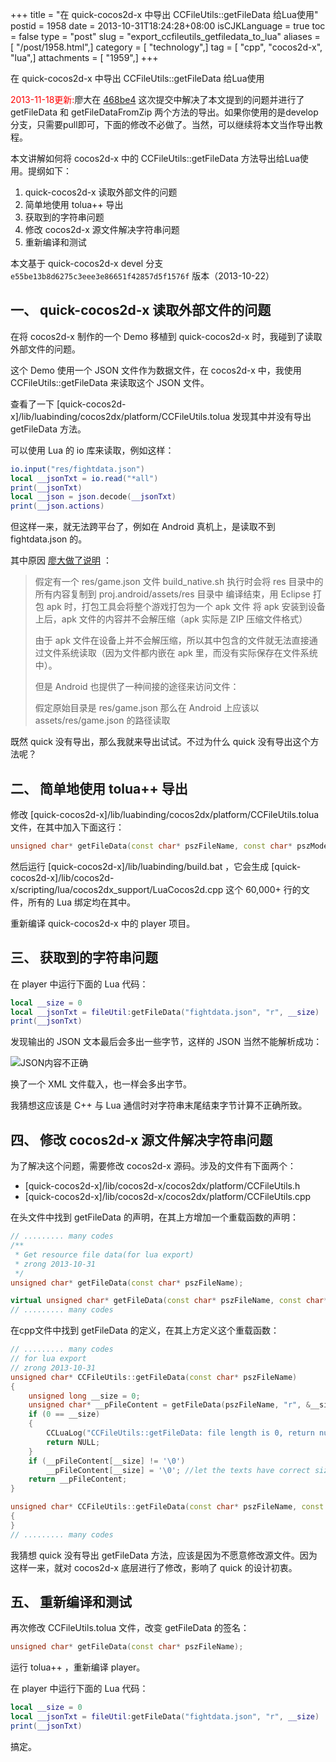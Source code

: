 +++
title = "在 quick-cocos2d-x 中导出 CCFileUtils::getFileData 给Lua使用"
postid = 1958
date = 2013-10-31T18:24:28+08:00
isCJKLanguage = true
toc = false
type = "post"
slug = "export_ccfileutils_getfiledata_to_lua"
aliases = [ "/post/1958.html",]
category = [ "technology",]
tag = [ "cpp", "cocos2d-x", "lua",]
attachments = [ "1959",]
+++


在 quick-cocos2d-x 中导出 CCFileUtils::getFileData 给Lua使用

<span style="color:red">2013-11-18更新:</span>廖大在 [468be4](https://github.com/dualface/quick-cocos2d-x/commit/468be4923d47773a34bf4823cc3e4fc4524a470f) 这次提交中解决了本文提到的问题并进行了 getFileData 和 getFileDataFromZip 两个方法的导出。如果你使用的是develop分支，只需要pull即可，下面的修改不必做了。当然，可以继续将本文当作导出教程。


本文讲解如何将 cocos2d-x 中的 CCFileUtils::getFileData 方法导出给Lua使用。提纲如下：

1. quick-cocos2d-x 读取外部文件的问题
2. 简单地使用 tolua++ 导出
3. 获取到的字符串问题
4. 修改 cocos2d-x 源文件解决字符串问题
5. 重新编译和测试

本文基于 quick-cocos2d-x devel 分支 `e55be13b8d6275c3eee3e86651f42857d5f1576f` 版本（2013-10-22）

<!--more-->

## 一、 quick-cocos2d-x 读取外部文件的问题

在将 cocos2d-x 制作的一个 Demo 移植到 quick-cocos2d-x 时，我碰到了读取外部文件的问题。

这个 Demo 使用一个 JSON 文件作为数据文件，在 cocos2d-x 中，我使用 CCFileUtils::getFileData 来读取这个 JSON 文件。

查看了一下 [quick-cocos2d-x]/lib/luabinding/cocos2dx/platform/CCFileUtils.tolua 发现其中并没有导出 getFileData 方法。

可以使用 Lua 的 io 库来读取，例如这样：

``` lua
io.input("res/fightdata.json")
local __jsonTxt = io.read("*all")
print(__jsonTxt) 
local __json = json.decode(__jsonTxt)
print(__json.actions)
```

但这样一来，就无法跨平台了，例如在 Android 真机上，是读取不到 fightdata.json 的。

其中原因 [廖大做了说明][u1] ：

>假定有一个 res/game.json 文件
>build_native.sh 执行时会将 res 目录中的所有内容复制到 proj.android/assets/res 目录中
>编译结束，用 Eclipse 打包 apk 时，打包工具会将整个游戏打包为一个 apk 文件
>将 apk 安装到设备上后，apk 文件的内容并不会解压缩（apk 实际是 ZIP 压缩文件格式）
>
>由于 apk 文件在设备上并不会解压缩，所以其中包含的文件就无法直接通过文件系统读取（因为文件都内嵌在 apk 里，而没有实际保存在文件系统中）。
>
>但是 Android 也提供了一种间接的途径来访问文件：
>
>假定原始目录是 res/game.json
>那么在 Android 上应该以 assets/res/game.json 的路径读取

既然 quick 没有导出，那么我就来导出试试。不过为什么 quick 没有导出这个方法呢？

## 二、 简单地使用 tolua++ 导出

修改 [quick-cocos2d-x]/lib/luabinding/cocos2dx/platform/CCFileUtils.tolua 文件，在其中加入下面这行：

``` c++
unsigned char* getFileData(const char* pszFileName, const char* pszMode, unsigned long * pSize);
```

然后运行 [quick-cocos2d-x]/lib/luabinding/build.bat ，它会生成 [quick-cocos2d-x]/lib/cocos2d-x/scripting/lua/cocos2dx_support/LuaCocos2d.cpp 这个 60,000+ 行的文件，所有的 Lua 绑定均在其中。

重新编译 quick-cocos2d-x 中的 player 项目。

## 三、 获取到的字符串问题

在 player 中运行下面的 Lua 代码：

``` lua
local __size = 0
local __jsonTxt = fileUtil:getFileData("fightdata.json", "r", __size)
print(__jsonTxt)
```

发现输出的 JSON 文本最后会多出一些字节，这样的 JSON 当然不能解析成功：

![JSON内容不正确][p1]

换了一个 XML 文件载入，也一样会多出字节。

我猜想这应该是 C++ 与 Lua 通信时对字符串末尾结束字节计算不正确所致。

## 四、 修改 cocos2d-x 源文件解决字符串问题

为了解决这个问题，需要修改 cocos2d-x 源码。涉及的文件有下面两个：

* [quick-cocos2d-x]/lib/cocos2d-x/cocos2dx/platform/CCFileUtils.h
* [quick-cocos2d-x]/lib/cocos2d-x/cocos2dx/platform/CCFileUtils.cpp

在头文件中找到 getFileData 的声明，在其上方增加一个重载函数的声明：

``` c++
// ......... many codes
/**
 * Get resource file data(for lua export)
 * zrong 2013-10-31
 */
unsigned char* getFileData(const char* pszFileName);

virtual unsigned char* getFileData(const char* pszFileName, const char* pszMode, unsigned long * pSize);
// ......... many codes
```

在cpp文件中找到 getFileData 的定义，在其上方定义这个重载函数：

``` c++
// ......... many codes
// for lua export
// zrong 2013-10-31
unsigned char* CCFileUtils::getFileData(const char* pszFileName)
{
	unsigned long __size = 0;
	unsigned char* __pFileContent = getFileData(pszFileName, "r", &__size);
	if (0 == __size)
	{
		CCLuaLog("CCFileUtils::getFileData: file length is 0, return null");
		return NULL;
	}
	if (__pFileContent[__size] != '\0')
		__pFileContent[__size] = '\0'; //let the texts have correct size
	return __pFileContent;
}

unsigned char* CCFileUtils::getFileData(const char* pszFileName, const char* pszMode, unsigned long * pSize)
{
}
// ......... many codes
```

我猜想 quick 没有导出 getFileData 方法，应该是因为不愿意修改源文件。因为这样一来，就对 cocos2d-x 底层进行了修改，影响了 quick 的设计初衷。

## 五、 重新编译和测试

再次修改 CCFileUtils.tolua 文件，改变 getFileData 的签名：

``` c++
unsigned char* getFileData(const char* pszFileName);
```

运行 tolua++ ，重新编译 player。

在 player 中运行下面的 Lua 代码：

``` lua
local __size = 0
local __jsonTxt = fileUtil:getFileData("fightdata.json", "r", __size)
print(__jsonTxt)
```

搞定。


[u1]: http://cn.quick-x.com/?topic=qwdqwbwjdljzzjsszmszd

[p1]: /uploads/2013/10/ccfileutils.png
